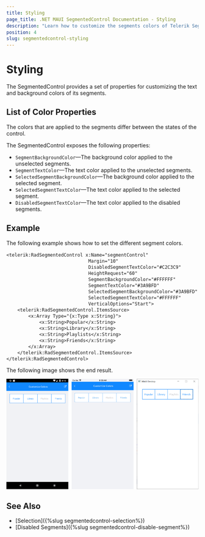 ```yaml
---
title: Styling
page_title: .NET MAUI SegmentedControl Documentation - Styling
description: "Learn how to customize the segments colors of Telerik SegmentedControl for .NET MAUI control."
position: 4
slug: segmentedcontrol-styling
---
```


# Styling

The SegmentedControl provides a set of properties for customizing the text and background colors of its segments.

## List of Color Properties

The colors that are applied to the segments differ between the states of the control.

The SegmentedControl exposes the following properties:

- `SegmentBackgroundColor`&mdash;The background color applied to the unselected segments.
- `SegmentTextColor`&mdash;The text color applied to the unselected segments.
- `SelectedSegmentBackgroundColor`&mdash;The background color applied to the selected segment.
- `SelectedSegmentTextColor`&mdash;The text color applied to the selected segment.
- `DisabledSegmentTextColor`&mdash;The text color applied to the disabled segments.

## Example

The following example shows how to set the different segment colors.

```XAML
<telerik:RadSegmentedControl x:Name="segmentControl"
							  Margin="10"
							  DisabledSegmentTextColor="#C2C3C9"
							  HeightRequest="60"
							  SegmentBackgroundColor="#FFFFFF"
							  SegmentTextColor="#3A9BFD"
							  SelectedSegmentBackgroundColor="#3A9BFD"
							  SelectedSegmentTextColor="#FFFFFF"
							  VerticalOptions="Start">
    <telerik:RadSegmentedControl.ItemsSource>
        <x:Array Type="{x:Type x:String}">
            <x:String>Popular</x:String>
            <x:String>Library</x:String>
            <x:String>Playlists</x:String>
            <x:String>Friends</x:String>
        </x:Array>
    </telerik:RadSegmentedControl.ItemsSource>
</telerik:RadSegmentedControl>
```


The following image shows the end result.

![SegmentedControl colors customization](images/segmentcontrol-features-customizecolors-0.png)

## See Also

- [Selection]({%slug segmentedcontrol-selection%})
- [Disabled Segments]({%slug segmentedcontrol-disable-segment%})
